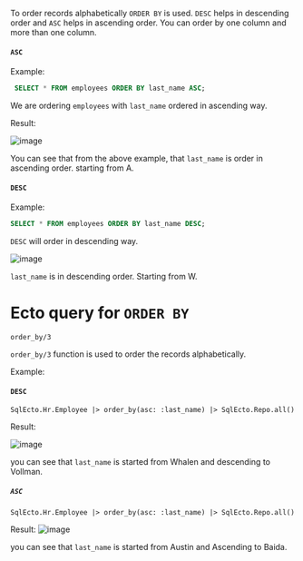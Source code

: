 
To order records alphabetically `ORDER BY` is used. `DESC` helps in descending order and `ASC` helps in ascending order. You can order by one column and more than one column.

####  `ASC`

Example:

``` SQL
 SELECT * FROM employees ORDER BY last_name ASC;
```

We are ordering `employees` with `last_name` ordered in ascending way.

Result:


![image](https://github.com/sangeethailango/SQL-Ecto-writings/assets/78719077/df557a87-e9d0-4d02-b529-1d4196d47ebb)

You can see that from the above example, that `last_name` is order in ascending order. starting from A.

#### `DESC`

Example:

``` SQL
SELECT * FROM employees ORDER BY last_name DESC;
```

`DESC` will order in descending way.

![image](https://github.com/sangeethailango/SQL-Ecto-writings/assets/78719077/a85c07bf-cf21-4de0-b244-bdb2f5885494)

`last_name` is in descending order. Starting from W.


# Ecto query for `ORDER BY`

`order_by/3`

`order_by/3` function is used to order the records alphabetically.

Example:

#### `DESC`


``` Ecto
SqlEcto.Hr.Employee |> order_by(asc: :last_name) |> SqlEcto.Repo.all()
```

Result:

![image](https://github.com/sangeethailango/SQL-Ecto-writings/assets/78719077/6c3c5b66-3cbb-4155-8f50-679ac76224fd)

you can see that `last_name` is started from Whalen and descending to Vollman.

##### `ASC`

``` Ecto
SqlEcto.Hr.Employee |> order_by(asc: :last_name) |> SqlEcto.Repo.all()
```

Result:
![image](https://github.com/sangeethailango/SQL-Ecto-writings/assets/78719077/e4077fec-83c8-4a50-b800-1dea709bf228)

you can see that `last_name` is started from Austin and Ascending to Baida.
